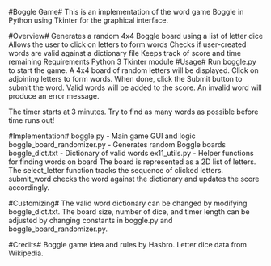 #Boggle Game#
This is an implementation of the word game Boggle in Python using Tkinter for the graphical interface.

#Overview#
Generates a random 4x4 Boggle board using a list of letter dice
Allows the user to click on letters to form words
Checks if user-created words are valid against a dictionary file
Keeps track of score and time remaining
Requirements
Python 3
Tkinter module
#Usage#
Run boggle.py to start the game. A 4x4 board of random letters will be displayed. Click on adjoining letters to form words. When done, click the Submit button to submit the word. Valid words will be added to the score. An invalid word will produce an error message.

The timer starts at 3 minutes. Try to find as many words as possible before time runs out!

#Implementation#
boggle.py - Main game GUI and logic
boggle_board_randomizer.py - Generates random Boggle boards
boggle_dict.txt - Dictionary of valid words
ex11_utils.py - Helper functions for finding words on board
The board is represented as a 2D list of letters. The select_letter function tracks the sequence of clicked letters. submit_word checks the word against the dictionary and updates the score accordingly.

#Customizing#
The valid word dictionary can be changed by modifying boggle_dict.txt. The board size, number of dice, and timer length can be adjusted by changing constants in boggle.py and boggle_board_randomizer.py.

#Credits#
Boggle game idea and rules by Hasbro. Letter dice data from Wikipedia.

